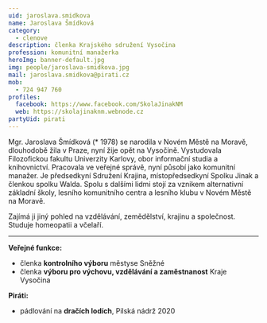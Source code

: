 ```yaml
---
uid: jaroslava.smidkova
name: Jaroslava Šmídková
category:
  - clenove
description: členka Krajského sdružení Vysočina
profession: komunitní manažerka
heroImg: banner-default.jpg
img: people/jaroslava-smidkova.jpg
mail: jaroslava.smidkova@pirati.cz
mob:
  - 724 947 760
profiles:
  facebook: https://www.facebook.com/SkolaJinakNM
  web: https://skolajinaknm.webnode.cz
partyUid: pirati
---
```


Mgr. Jaroslava Šmídková (* 1978) se narodila v Novém Městě na Moravě, dlouhodobě žila v Praze, nyní žije opět na Vysočině. Vystudovala Filozofickou fakultu Univerzity Karlovy, obor informační studia a knihovnictví. Pracovala ve veřejné správě, nyní působí jako komunitní manažer. Je předsedkyní Sdružení Krajina, místopředsedkyní Spolku Jinak a členkou spolku Walda. Spolu s dalšími lidmi stojí za vznikem alternativní základní školy, lesního komunitního centra a lesního klubu v Novém Městě na Moravě.  

Zajímá ji jiný pohled na vzdělávání, zemědělství, krajinu a společnost. Studuje homeopatii a včelaří.

---
**Veřejné funkce:**
* členka **kontrolního výboru** městyse Sněžné
* členka **výboru pro výchovu, vzdělávání a zaměstnanost** Kraje Vysočina

**Piráti:**
* pádlování na **dračích lodích**, Pilská nádrž 2020
